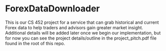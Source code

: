 # ForexDataDownloader
This is our CS 452 project for a service that can grab historical and current Forex data to help traders and advisors gain greater market insight.  Additional details will be added later once we begin our implementation, but for now you can see the project details/outline in the project_pitch.pdf file found in the root of this repo.

